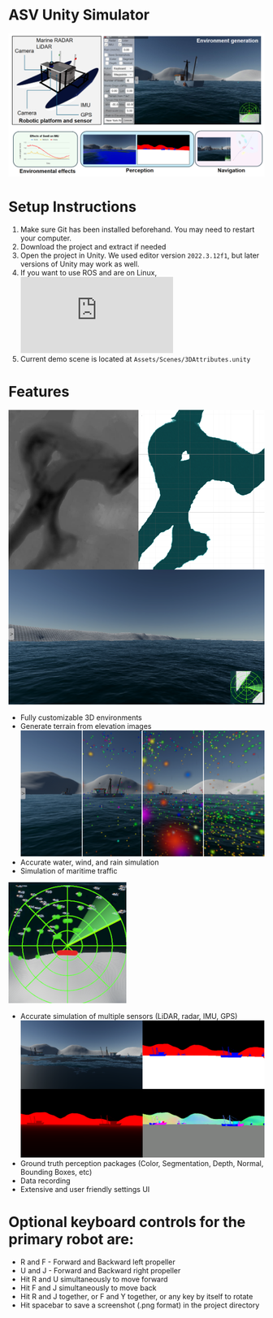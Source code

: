 # ASV Unity Simulator

![Statue of Liberty](docs/CatabotHeroShot.png)

# Setup Instructions

1. Make sure Git has been installed beforehand. You may need to restart your computer.
2. Download the project and extract if needed
3. Open the project in Unity. We used editor version `2022.3.12f1`, but later versions of Unity may work as well.
4. If you want to use ROS and are on Linux, ![install the Unity ROS packages](https://github.com/Unity-Technologies/Unity-Robotics-Hub/blob/main/tutorials/ros_unity_integration/setup.md)
5. Current demo scene is located at `Assets/Scenes/3DAttributes.unity`

# Features
![Generate terrain from elevation images](docs/TerrainGenerationTrioPictures.png)
* Fully customizable 3D environments
* Generate terrain from elevation images
![Rain intensities](docs/RainLidarMultiIntensity.png)
* Accurate water, wind, and rain simulation
* Simulation of maritime traffic

![Lidar Radar Minimap](docs/RadarLidarExample.png)
* Accurate simulation of multiple sensors (LiDAR, radar, IMU, GPS)
![Perception examples](docs/PerceptionCombo.png)
* Ground truth perception packages (Color, Segmentation, Depth, Normal, Bounding Boxes, etc)
* Data recording
* Extensive and user friendly settings UI

# Optional keyboard controls for the primary robot are:
* R and F - Forward and Backward left propeller
* U and J - Forward and Backward right propeller
* Hit R and U simultaneously to move forward
* Hit F and J simultaneously to move back
* Hit R and J together, or F and Y together, or any key by itself to rotate
* Hit spacebar to save a screenshot (.png format) in the project directory
